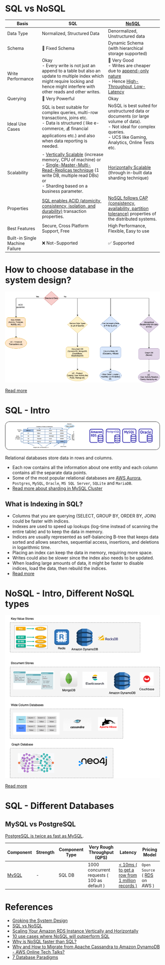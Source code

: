 
# SQL vs NoSQL

| Basis                           | SQL                                                                                                                                                                                                                                                                                                                                                | [NoSQL](NoSQL-Databases)                                                                                                                                                     |
|---------------------------------|----------------------------------------------------------------------------------------------------------------------------------------------------------------------------------------------------------------------------------------------------------------------------------------------------------------------------------------------------|------------------------------------------------------------------------------------------------------------------------------------------------------------------------------|
| Data Type                       | Normalized, Structured Data                                                                                                                                                                                                                                                                                                                        | Denormalized, Unstructured data                                                                                                                                              |
| Schema                          | :hammer: Fixed Schema                                                                                                                                                                                                                                                                                                                              | Dynamic Schema <br/>(with hierarchical storage supported)                                                                                                                    |
| Write Performance               | Okay<br/>- Every write is not just an append to a table but also an update to multiple index which might require locking and hence might interfere with other reads and other writes.                                                                                                                                                              | :muscle: Very Good<br/>- Writes are cheaper due to [append-only nature](../0_SystemGlossaries/AppendOnlyDataStructure.md)<br/>- Hence [High-Throughput, Low-Latency](../0_SystemGlossaries/LatencyThroughput.md)               |
| Querying                        | :muscle: Very Powerful                                                                                                                                                                                                                                                                                                                             | Okay                                                                                                                                                                         |
| Ideal Use Cases                 | SQL is best suitable for complex queries, multi-row transactions, joins etc. <br/>- Data is structured ( like e-commerce, :moneybag: financial applications etc.) and also when data reporting is needed.                                                                                                                                          | NoSQL is best suited for unstructured data or documents (or large volume of data). <br/>- Not ideal for complex queries.<br/>- UCS like Gaming, Analytics, Online Tests etc. |
| Scalability                     | - [Vertically Scalable](../0_SystemGlossaries/Scalability/DBScalability.md#vertical-scalability--scale-up-) (increase memory, CPU of machine) or <br/>- [Single-Master-Multi-Read-Replicas technique](../0_SystemGlossaries/Scalability/DBScalability.md#db---horizontal-scaling-techniques) (1 write DB, multiple read DBs) or <br/>- Sharding based on a business parameter. | [Horizontally Scalable](../0_SystemGlossaries/Scalability/DBScalability.md#db---horizontal-scaling-techniques) (through in-built data sharding technique)                                  |
| Properties                      | [SQL enables ACID (atomicity, consistency, isolation, and durability)](../0_SystemGlossaries/ACIDPropertyTransaction.md) transaction properties.                                                                                                                                                                                                   | [NoSQL follows CAP (consistency, availability, partition tolerance)](../0_SystemGlossaries/CAPTheorem.md) properties of the distributed systems.                             |
| Best Features                   | Secure, Cross Platform Support, Free                                                                                                                                                                                                                                                                                                               | High Performance, Flexible, Easy to use                                                                                                                                      |
| Built-in Single Machine Failure | :x: Not-Supported                                                                                                                                                                                                                                                                                                                                  | :white_check_mark: Supported                                                                                                                                                 |

# How to choose database in the system design?

![img.png](assests/DecideDatabase.drawio.png)

[Read more](DecideDatabase.md)

# SQL - Intro

![img.png](assests/SQLDifferentTypes.png)

Relational databases store data in rows and columns.
- Each row contains all the information about one entity and each column contains all the separate data points.
- Some of the most popular relational databases are [AWS Aurora](../../2_AWSComponents/6_DatabaseServices/AmazonRDSAurora/Readme.md), `Postgres`, `MySQL`, `Oracle`, `MS SQL Server`, `SQLite` and `MariaDB`.
- [Read more about sharding in MySQL Cluster](https://www.mysql.com/products/cluster/scalability.html)

## What is Indexing in SQL?
- Columns that you are querying (SELECT, GROUP BY, ORDER BY, JOIN) could be faster with indices.
- Indexes are used to speed up lookups (log-time instead of scanning the entire table) and to keep the data in memory.
- Indices are usually represented as self-balancing B-tree that keeps data sorted and allows searches, sequential access, insertions, and deletions in logarithmic time.
- Placing an index can keep the data in memory, requiring more space.
- Writes could also be slower since the index also needs to be updated.
- When loading large amounts of data, it might be faster to disable indices, load the data, then rebuild the indices.
- [Read more](https://github.com/donnemartin/system-design-primer#use-good-indices)

# NoSQL - Intro, Different NoSQL types

![img.png](NoSQL-Databases/assets/NoSQL-DifferentDBtypes.drawio.png)

[Read more](NoSQL-Databases/Readme.md)

# SQL - Different Databases

## MySQL vs PostgreSQL

[PostgreSQL is twice as fast as MySQL](https://itnext.io/benchmark-databases-in-docker-mysql-postgresql-sql-server-7b129368eed7).

| Component                                                               | Strength                                | Component Type                | Very Rough Throughput (QPS)                 | Latency | Pricing Model                                              |
|-------------------------------------------------------------------------|-----------------------------------------|-------------------------------|---------------------------------------------|----------------|------------------------------------------------------------|
| [MySQL](src/1_HLDDesignComponents/3_DatabaseComponents)                                | -                                       | SQL DB                        | 1000 concurrent requests ( 100 as default ) | [< 10ms ( to get a row from 1 million records )](https://www.quora.com/How-can-we-calculate-the-throughput-of-MySQL?share=1)| `Open Source` ( [RDS](src/2_AWSComponents/RDS.md) on AWS ) |

# References
- [Groking the System Design](https://www.educative.io/courses/grokking-the-system-design-interview/YQlK1mDPgpK)
- [SQL vs NoSQL](https://www.interviewbit.com/blog/sql-vs-nosql/)
- [Scaling Your Amazon RDS Instance Vertically and Horizontally](https://aws.amazon.com/blogs/database/scaling-your-amazon-rds-instance-vertically-and-horizontally/)
- [10 use cases where NoSQL will outperform SQL](https://www.networkworld.com/article/2999856/10-use-cases-where-nosql-will-outperform-sql.html)
- [Why is NoSQL faster than SQL?](https://softwareengineering.stackexchange.com/questions/175542/why-is-nosql-faster-than-sql)
- [Why and How to Migrate from Apache Cassandra to Amazon DynamoDB - AWS Online Tech Talks?](https://www.youtube.com/watch?v=WuDGvG_4kC8)
- [7 Database Paradigms](https://www.youtube.com/watch?v=G1rOthIU-uo)